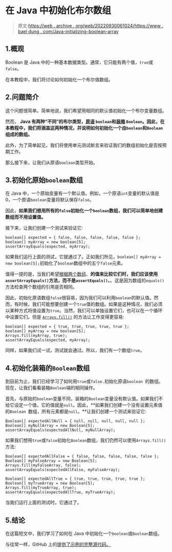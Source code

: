 # 在 Java 中初始化布尔数组

> 原文:[https://web . archive . org/web/20220930061024/https://www . bael dung . com/Java-initializing-boolean-array](https://web.archive.org/web/20220930061024/https://www.baeldung.com/java-initializing-boolean-array)

## 1.概观

Boolean 是 Java 中的一种基本数据类型。通常，它只能有两个值，`true`或`false`。

在本教程中，我们将讨论如何初始化一个布尔值数组。

## 2.问题简介

这个问题很简单。简单地说，我们希望用相同的默认值初始化一个布尔变量数组。

然而， **Java 有两种“不同”的布尔类型，[原语](/web/20221208143917/https://www.baeldung.com/java-primitives-vs-objects) `boolean`和[装箱](/web/20221208143917/https://www.baeldung.com/java-wrapper-classes) `Boolean`。因此，在本教程中，我们将涵盖这两种情况，并说明如何初始化一个由`boolean`和`Boolean`组成的数组。**

此外，为了简单起见，我们将使用单元测试断言来验证我们的数组初始化是否按预期工作。

那么接下来，让我们从原语`boolean`类型开始。

## 3.初始化原始`boolean`数组

在 Java 中，一个原始变量有一个默认值。例如，一个原语`int`变量的默认值是 0，一个原语`boolean`变量将默认保存`false`。

因此，**如果我们想用所有的`false`初始化一个`boolean`数组，我们可以简单地创建数组而不用设置值。**

接下来，让我们创建一个测试来验证它:

```
boolean[] expected = { false, false, false, false, false };
boolean[] myArray = new boolean[5];
assertArrayEquals(expected, myArray);
```

如果我们运行上面的测试，它就通过了。正如我们所见，`boolean[] myArray = new boolean[5];`初始化了`boolean`数组中的五个`false`元素。

值得一提的是，当我们希望[根据两个数组](/web/20221208143917/https://www.baeldung.com/java-comparing-arrays)、**的值来比较它们时，我们应该使用`assertArrayEquals()`方法，而不是`assertEquals()`、**。这是因为数组的`equals()`方法检查两个数组的引用是否相同。

因此，初始化原语数组`false`很容易，因为我们可以利用`boolean`的默认值。然而，有时候，我们可能想要创建一个`true`值的数组。如果是这种情况，我们必须以某种方式将值设置为`true`。当然，我们可以单独设置它们，也可以在一个循环中设置它们。但是 [`Arrays.fill()`](/web/20221208143917/https://www.baeldung.com/java-initialize-array#using-arraysfill) 的方法让工作变得更容易:

```
boolean[] expected = { true, true, true, true, true };
boolean[] myArray = new boolean[5];
Arrays.fill(myArray, true);
assertArrayEquals(expected, myArray);
```

同样，如果我们试一试，测试就会通过。所以，我们有一个数组`true`。

## 4.初始化装箱的`Boolean`数组

到目前为止，我们已经学习了如何用`true`或`false.`初始化原语`boolean `的数组。现在，让我们看看装箱`Boolean`端的相同操作。

首先，与原始的`boolean`变量不同，装箱的`Boolean`变量没有默认值。如果我们不给它设定一个值，它的值就是`null`。因此，**如果我们创建一个没有设置元素值的`Boolean `数组，所有元素都是`null`。**让我们创建一个测试来验证它:

```
Boolean[] expectedAllNull = { null, null, null, null, null };
Boolean[] myNullArray = new Boolean[5];
assertArrayEquals(expectedAllNull, myNullArray);
```

如果我们想用`true`或`false`初始化`Boolean`数组，我们仍然可以使用`Arrays.fill()`方法:

```
Boolean[] expectedAllFalse = { false, false, false, false, false };
Boolean[] myFalseArray = new Boolean[5];
Arrays.fill(myFalseArray, false);
assertArrayEquals(expectedAllFalse, myFalseArray);

Boolean[] expectedAllTrue = { true, true, true, true, true };
Boolean[] myTrueArray = new Boolean[5];
Arrays.fill(myTrueArray, true);
assertArrayEquals(expectedAllTrue, myTrueArray);
```

当我们运行上面的测试时，它通过了。

## 5.结论

在这篇短文中，我们学习了如何在 Java 中初始化一个`boolean`或`Boolean`数组。

与往常一样，GitHub 上的[提供了示例的完整源代码。](https://web.archive.org/web/20221208143917/https://github.com/eugenp/tutorials/tree/master/core-java-modules/core-java-arrays-operations-basic)